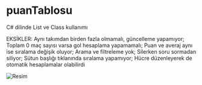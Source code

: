 # puanTablosu
 C# dilinde List ve Class kullanımı
 
 EKSİKLER:
        Aynı takımdan birden fazla olmamalı, güncelleme yapamıyor;
        Toplam 0 maç sayısı varsa gol hesaplama yapamamalı;
        Puan ve averaj aynı ise sıralama değişik oluyor;
        Arama ve filtreleme yok;
        Silerken soru sormadan siliyor;
        Sütun başlığı tıklanında sıralama yapamıyor;
        Hücre düzenleyerek de otomatik hesaplamalar olabilirdi
        
        
![Resim](https://github.com/tbagriyanik/puanTablosu/blob/main/Screen%20Shot%2003-10-22%20at%2002.37%20PM.JPG)
